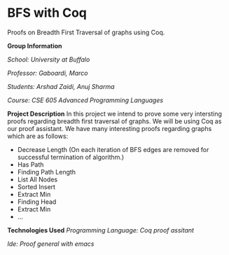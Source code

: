 # BFS with Coq
Proofs on Breadth First Traversal of graphs using Coq.

**Group Information**

*School: University at Buffalo*

*Professor: Gaboardi, Marco*

*Students: Arshad Zaidi, Anuj Sharma*

*Course: CSE 605 Advanced Programming Languages*

**Project Description**
In this project we intend to prove some very intersting proofs regarding breadth first traversal of graphs.
We will be using Coq as our proof assistant. We have many interesting proofs regarding graphs which are as 
follows:

* Decrease Length (On each iteration of BFS edges are removed for successful termination of algorithm.)
* Has Path
* Finding Path Length
* List All Nodes
* Sorted Insert
* Extract Min
* Finding Head
* Extract Min
* ...

**Technologies Used**
*Programming Language: Coq proof assitant*

*Ide: Proof general with emacs*

